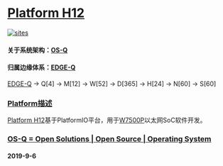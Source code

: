﻿# [Platform H12](https://github.com/OS-Q/H12)

[![sites](http://182.61.61.133/link/resources/OSQ.png)](http://www.OS-Q.com)

#### 关于系统架构：[OS-Q](https://github.com/OS-Q)
#### 归属边缘体系：[EDGE-Q](https://github.com/EDGE-Q)

[EDGE-Q](https://github.com/OS-Q/EDGE-Q) -> Q[4] -> M[12] -> W[52] -> D[365] -> H[24] -> N[60] -> S[60]

### [Platform描述](https://github.com/OS-Q/H12/wiki) 

[Platform H12](https://github.com/OS-Q/H12)基于PlatformIO平台，用于[W7500P](https://github.com/sochub/W7500P)以太网SoC软件开发。

### [OS-Q = Open Solutions | Open Source |  Operating System ](http://www.OS-Q.com/H12)
####  2019-9-6
